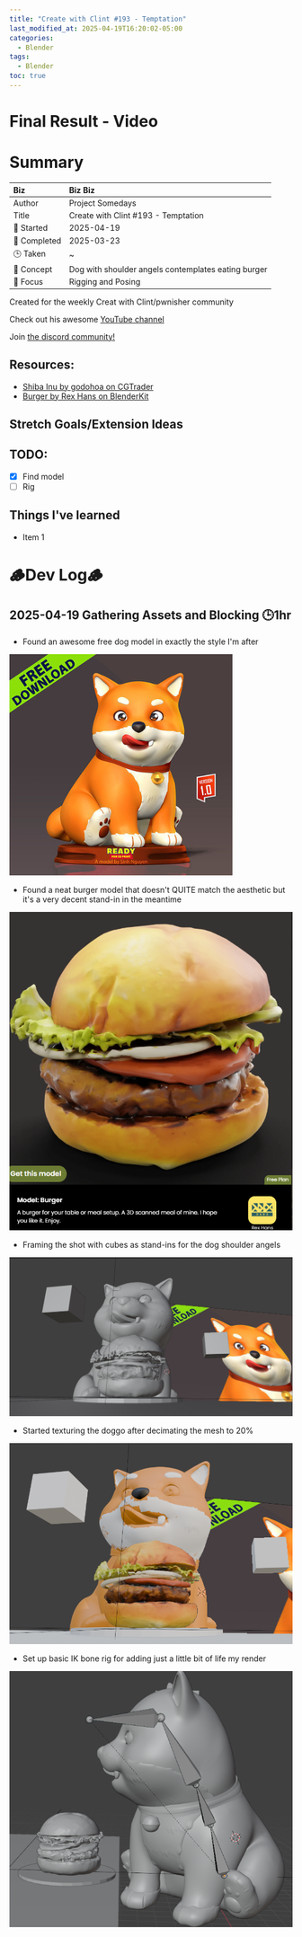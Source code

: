 ```yaml
---
title: "Create with Clint #193 - Temptation"
last_modified_at: 2025-04-19T16:20:02-05:00
categories:
  - Blender
tags:
  - Blender
toc: true
---
```


# Final Result - Video
<!-- [![Watch the video](https://img.youtube.com/vi/4eS8dGd9_TI/maxresdefault.jpg)](https://youtu.be/4eS8dGd9_TI) -->

# Summary

| Biz             | Biz Biz                               |
|:--------           | :---------                                |
| Author          | Project Somedays                      |
| Title           | Create with Clint #193 - Temptation |
| 📅 Started      | 2025-04-19  |
| 📅 Completed    | 2025-03-23  |
| 🕒 Taken        | ~                                  |
| 🤯 Concept      | Dog with shoulder angels contemplates eating burger |
| 🔎 Focus        | Rigging and Posing        |

Created for the weekly Creat with Clint/pwnisher community

Check out his awesome [YouTube channel](https://www.youtube.com/c/pwnisher)

Join [the discord community!](https://discord.com/channels/673719770410909696/688444060737994785/922141725944872980)

## Resources:
- [Shiba Inu by godohoa on CGTrader](https://www.cgtrader.com/free-3d-print-models/miniatures/figurines/shiba-inu-happy-new-year-2023)
- [Burger by Rex Hans on BlenderKit](https://www.blenderkit.com/asset-gallery-detail/edbabc27-8384-4d37-9daf-0b4539e0689e/)
## Stretch Goals/Extension Ideas


## TODO:
- [x] Find model
- [ ] Rig

## Things I've learned
- Item 1


# 🪵Dev Log🪵

## 2025-04-19 Gathering Assets and Blocking 🕒1hr
- Found an awesome free dog model in exactly the style I'm after

![So cute!](/assets/images/2025-04-19_DogModel.png)

- Found a neat burger model that doesn't QUITE match the aesthetic but it's a very decent stand-in in the meantime

![Makes me hungry](/assets/images/2025-04-19_BurderModel.png)

- Framing the shot with cubes as stand-ins for the dog shoulder angels

![I'm sure this will change MANY times](/assets/images/2025-04-19%20Framing.png)

- Started texturing the doggo after decimating the mesh to 20%

![This will take a little while](/assets/images/2025-04-19%20Begin%20Texturing.png)

- Set up basic IK bone rig for adding just a little bit of life my render

![Rigging - EVENTUALLY it'll make more sense... I hope...](/assets/images/2025-04-19%20Rigging%20for%20basic%20animation.png)

